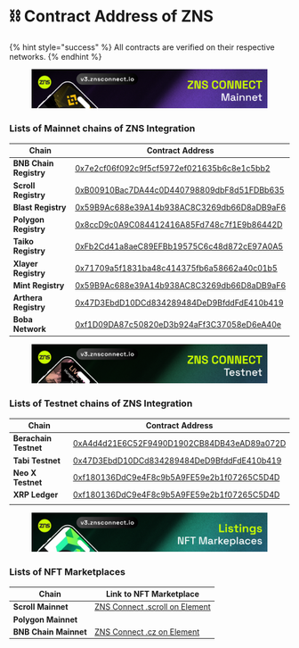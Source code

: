 # ⛓️ Contract Address of ZNS

{% hint style="success" %}
All contracts are verified on their respective networks.
{% endhint %}

<figure><img src="../.gitbook/assets/1800-300 Mainnet.png" alt=""><figcaption></figcaption></figure>

### Lists of Mainnet chains of ZNS Integration

<table data-view="cards"><thead><tr><th>Chain</th><th>Contract Address</th></tr></thead><tbody><tr><td><strong>BNB Chain Registry</strong></td><td><a href="https://bscscan.com/token/0x7e2cf06f092c9f5cf5972ef021635b6c8e1c5bb2">0x7e2cf06f092c9f5cf5972ef021635b6c8e1c5bb2</a></td></tr><tr><td><strong>Scroll Registry</strong></td><td><a href="https://scrollscan.com/token/0xb00910bac7da44c0d440798809dbf8d51fdbb635">0xB00910Bac7DA44c0D440798809dbF8d51FDBb635</a></td></tr><tr><td><strong>Blast Registry</strong></td><td><a href="https://blastscan.io/token/0x59b9ac688e39a14b938ac8c3269db66d8adb9af6">0x59B9Ac688e39A14b938AC8C3269db66D8aDB9aF6</a></td></tr><tr><td><strong>Polygon Registry</strong></td><td><a href="https://polygonscan.com/token/0x8ccD9c0A9C084412416A85Fd748c7f1E9b86442D">0x8ccD9c0A9C084412416A85Fd748c7f1E9b86442D</a></td></tr><tr><td><strong>Taiko Registry</strong></td><td><a href="https://taikoscan.io/token/0xfb2cd41a8aec89efbb19575c6c48d872ce97a0a5">0xFb2Cd41a8aeC89EFBb19575C6c48d872cE97A0A5</a></td></tr><tr><td><strong>Xlayer Registry</strong></td><td><a href="https://www.oklink.com/xlayer/token/0x71709a5f1831ba48c414375fb6a58662a40c01b5">0x71709a5f1831ba48c414375fb6a58662a40c01b5</a></td></tr><tr><td><strong>Mint Registry</strong></td><td><a href="https://explorer.mintchain.io/token/0x59B9Ac688e39A14b938AC8C3269db66D8aDB9aF6?tab=token_transfers">0x59B9Ac688e39A14b938AC8C3269db66D8aDB9aF6</a></td></tr><tr><td><strong>Arthera Registry</strong></td><td><a href="https://explorer.arthera.net/token/0x47D3EbdD10DCd834289484DeD9BfddFdE410b419">0x47D3EbdD10DCd834289484DeD9BfddFdE410b419</a></td></tr><tr><td><strong>Boba Network</strong></td><td><a href="https://bobascan.com/token/0xf1D09DA87c50820eD3b924aFf3C37058eD6eA40e?chainId=288">0xf1D09DA87c50820eD3b924aFf3C37058eD6eA40e</a></td></tr></tbody></table>

<figure><img src="../.gitbook/assets/1800-300 Testnet.png" alt=""><figcaption></figcaption></figure>

### Lists of Testnet chains of ZNS Integration

<table data-view="cards"><thead><tr><th>Chain</th><th>Contract Address</th></tr></thead><tbody><tr><td><strong>Berachain Testnet</strong></td><td><a href="https://artio.beratrail.io/token/0xA4d4d21E6C52F9490D1902CB84DB43eAD89a072D">0xA4d4d21E6C52F9490D1902CB84DB43eAD89a072D</a></td></tr><tr><td><strong>Tabi Testnet</strong></td><td><a href="https://testnet.tabiscan.com/token/0x47D3EbdD10DCd834289484DeD9BfddFdE410b419">0x47D3EbdD10DCd834289484DeD9BfddFdE410b419</a></td></tr><tr><td><strong>Neo X Testnet</strong></td><td><a href="https://xt3scan.ngd.network/token/0xf180136DdC9e4F8c9b5A9FE59e2b1f07265C5D4D">0xf180136DdC9e4F8c9b5A9FE59e2b1f07265C5D4D</a></td></tr><tr><td><strong>XRP Ledger</strong></td><td><a href="https://evm-sidechain.xrpl.org/token/0xf180136DdC9e4F8c9b5A9FE59e2b1f07265C5D4D">0xf180136DdC9e4F8c9b5A9FE59e2b1f07265C5D4D</a></td></tr><tr><td></td><td></td></tr></tbody></table>



<figure><img src="../.gitbook/assets/1800-300 NFT.png" alt=""><figcaption></figcaption></figure>

### Lists of NFT Marketplaces&#x20;

<table data-view="cards"><thead><tr><th>Chain</th><th>Link to NFT Marketplace</th></tr></thead><tbody><tr><td><strong>Scroll Mainnet</strong></td><td><a href="https://element.market/collections/zns-connect-scroll">ZNS Connect .scroll on Element </a></td></tr><tr><td><strong>Polygon Mainnet</strong></td><td></td></tr><tr><td><strong>BNB Chain Mainnet</strong></td><td><a href="https://element.market/collections/zns-connect-bnb">ZNS Connect .cz on Element</a></td></tr></tbody></table>
